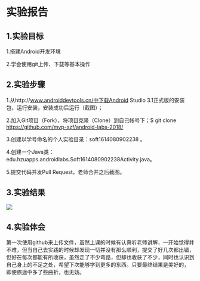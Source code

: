 # 实验报告

## 1.实验目标
1.搭建Android开发环境

2.学会使用git上传、下载等基本操作

## 2.实验步骤
1.从http://www.androiddevtools.cn/中下载Android Studio 3.1正式版的安装包，运行安装，安装成功后运行（截图）；

2.加入Git项目（Fork），将项目克隆（Clone）到自己帐号下；$ git clone https://github.com/mvp-szf/android-labs-2018/

3.创建以学号命名的个人实验目录：soft1614080902238 。

4.创建一个Java类：edu.hzuapps.androidlabs.Soft1614080902238Activity.java。

5.提交代码并发Pull Request，老师合并之后截图。
## 3.实验结果
![](https://github.com/mvp-szf/android-labs-2018/blob/c3dd2ce21376400c67b6b5418a0b079986f79574/soft1614080902238/soft1614080902238Activity.jpg?raw=true)
## 4.实验体会
第一次使用github来上传文件，虽然上课的时候有认真听老师讲解，一开始觉得并不难，但当自己去实践的时候却发现一切并没有那么顺利，提交了好几次都出错，
但好在每次都能有所收获，虽然走了不少弯路，但却也收获了不少，同时也认识到自己身上的不足之处，希望下次能够学到更多的东西。只要最终结果是美好的，
即便旅途中多了些曲折，也无妨。
